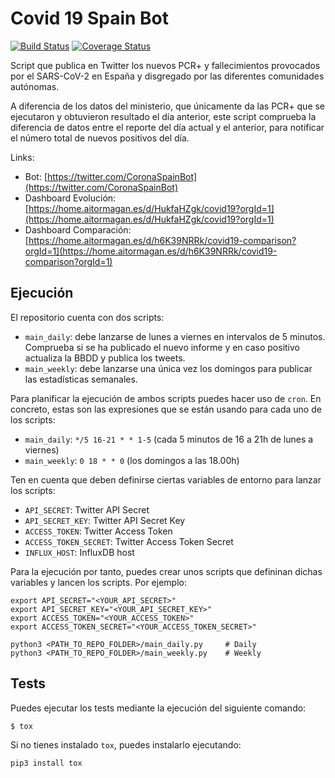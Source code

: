 # Covid 19 Spain Bot 

[![Build Status](https://travis-ci.com/aitormagan/covid19spainbot.svg?branch=master)](https://travis-ci.com/aitormagan/covid19spainbot)
[![Coverage Status](https://coveralls.io/repos/github/aitormagan/covid19spainbot/badge.svg?branch=master)](https://coveralls.io/github/aitormagan/covid19spainbot?branch=master)

Script que publica en Twitter los nuevos PCR+ y fallecimientos provocados por el SARS-CoV-2 en España y disgregado por
las diferentes comunidades autónomas.

A diferencia de los datos del ministerio, que únicamente da las PCR+ que se ejecutaron y obtuvieron resultado el día 
anterior, este script comprueba la diferencia de datos entre el reporte del día actual y el anterior, para notificar el 
número total de nuevos positivos del día.

Links: 
* Bot: [https://twitter.com/CoronaSpainBot](https://twitter.com/CoronaSpainBot)
* Dashboard Evolución: [https://home.aitormagan.es/d/HukfaHZgk/covid19?orgId=1](https://home.aitormagan.es/d/HukfaHZgk/covid19?orgId=1)
* Dashboard Comparación: [https://home.aitormagan.es/d/h6K39NRRk/covid19-comparison?orgId=1](https://home.aitormagan.es/d/h6K39NRRk/covid19-comparison?orgId=1)

## Ejecución

El repositorio cuenta con dos scripts: 

* `main_daily`: debe lanzarse de lunes a viernes en intervalos de 5 minutos. Comprueba si se ha publicado el nuevo 
informe y en caso positivo actualiza la BBDD y publica los tweets.
* `main_weekly`: debe lanzarse una única vez los domingos para publicar las estadísticas semanales. 

Para planificar la ejecución de ambos scripts puedes hacer uso de `cron`. En concreto, estas son las expresiones que 
se están usando para cada uno de los scripts:

* `main_daily`: `*/5 16-21 * * 1-5` (cada 5 minutos de 16 a 21h de lunes a viernes)
* `main_weekly`: `0 18 * * 0` (los domingos a las 18.00h)

Ten en cuenta que deben definirse ciertas variables de entorno para lanzar los scripts:

* `API_SECRET`: Twitter API Secret
* `API_SECRET_KEY`: Twitter API Secret Key
* `ACCESS_TOKEN`: Twitter Access Token
* `ACCESS_TOKEN_SECRET`: Twitter Access Token Secret
* `INFLUX_HOST`: InfluxDB host

Para la ejecución por tanto, puedes crear unos scripts que defininan dichas variables y lancen los scripts. Por ejemplo:

```
export API_SECRET="<YOUR_API_SECRET>"
export API_SECRET_KEY="<YOUR_API_SECRET_KEY>"
export ACCESS_TOKEN="<YOUR_ACCESS_TOKEN>"
export ACCESS_TOKEN_SECRET="<YOUR_ACCESS_TOKEN_SECRET>"

python3 <PATH_TO_REPO_FOLDER>/main_daily.py     # Daily
python3 <PATH_TO_REPO_FOLDER>/main_weekly.py    # Weekly
```

## Tests

Puedes ejecutar los tests mediante la ejecución del siguiente comando:

```sh
$ tox
```

Si no tienes instalado `tox`, puedes instalarlo ejecutando:

```sh
pip3 install tox
```